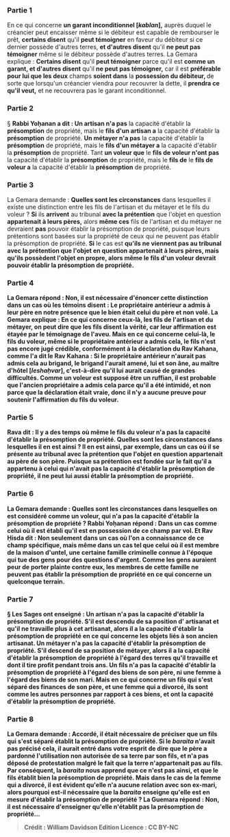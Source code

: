 
### Partie 1
En ce qui concerne <b>un garant inconditionnel [<i>kablan</i>],</b> auprès duquel le créancier peut encaisser même si le débiteur est capable de rembourser le prêt, <b>certains disent</b> qu'il <b>peut témoigner</b> en faveur du débiteur si ce dernier possède d'autres terres, <b>et d'autres disent</b> qu'il <b>ne peut pas témoigner</b> même si le débiteur possède d'autres terres. La Gemara explique : <b>Certains disent</b> qu'il <b>peut témoigner</b> parce qu'il est <b>comme un garant, et d'autres disent</b> qu'il <b>ne peut pas témoigner,</b> car il est <b>préférable pour lui que les deux</b> champs <b>soient dans</b> la <b>possession du débiteur, </b> de sorte que lorsqu'un créancier viendra</b> pour recouvrer la dette, il <b>prendra ce qu'il veut,</b> et ne recouvrera pas le garant inconditionnel.

### Partie 2
§ <b>Rabbi Yoḥanan a dit : Un artisan n'a pas</b> la capacité d'établir la <b>présomption</b> de propriété, mais le <b>fils d'un artisan a</b> la capacité d'établir la <b>présomption</b> de propriété. <b>Un métayer n'a pas</b> la capacité d'établir la <b>présomption</b> de propriété, mais le <b>fils d'un métayer a</b> la capacité d'établir la <b>présomption</b> de propriété. Tant <b>un voleur que</b> le <b>fils de voleur n'ont pas</b> la capacité d'établir la <b>présomption</b> de propriété, mais le <b>fils de</b> le <b>fils de voleur a</b> la capacité d'établir la <b>présomption</b> de propriété.

### Partie 3
La Gemara demande : <b>Quelles sont les circonstances</b> dans lesquelles il existe une distinction entre les fils de l'artisan et du métayer et le fils du voleur ? <b>Si</b> ils <b>arrivent</b> au tribunal <b>avec la prétention</b> que l'objet en question <b>appartenait à leurs pères,</b> alors <b>même ces</b> fils de l'artisan et du métayer ne devraient <b>pas</b> pouvoir établir la présomption de propriété, puisque leurs prétentions sont basées sur la propriété de ceux qui ne peuvent pas établir la présomption de propriété. <b>Si</b> le cas est <b>qu'ils <b>ne viennent pas</b> au tribunal <b>avec la prétention</b> que l'objet en question <b>appartenait à leurs pères,</b> mais qu'ils possèdent l'objet en propre, alors <b>même</b> le <b>fils d'un voleur</b> devrait pouvoir établir la présomption de propriété.

### Partie 4
La Gemara répond : <b>Non,</b> il est <b>nécessaire</b> d'énoncer cette distinction dans un cas <b>où</b> les <b>témoins disent : </b> Le propriétaire antérieur <b>a admis à</b> leur père <b>en notre présence</b> que le bien était celui du père et non volé. La Gemara explique : En ce qui concerne <b>ceux-là,</b> les fils de l'artisan et du métayer, on <b>peut dire</b> que les fils <b>disent la vérité,</b> car leur affirmation est étayée par le témoignage de l'aveu. Mais en ce qui concerne <b>celui-là</b>, le fils du voleur, <b>même si</b> le propriétaire antérieur a <b>admis</b> cela, le fils n'est <b>pas encore jugé crédible, conformément</b> à la déclaration <b>du Rav Kahana, comme l'a dit le Rav Kahana : Si</b> le propriétaire antérieur n'aurait <b>pas</b> <b>admis</b> cela <b>au brigand, le brigand <b>l'aurait amené, lui et son âne, au</b> <b>maître d'hôtel [<i>leshaḥvar</i>],</b> c'est-à-dire qu'il lui aurait causé de grandes difficultés. Comme un voleur est supposé être un ruffian, il est probable que l'ancien propriétaire a admis cela parce qu'il a été intimidé, et non parce que la déclaration était vraie, donc il n'y a aucune preuve pour soutenir l'affirmation du fils du voleur.

### Partie 5
<b>Rava dit :</b> Il y a des <b>temps où même</b> le <b>fils du</b> <b>voleur n'a pas</b> la capacité d'établir la <b>présomption</b> de propriété. <b>Quelles sont les circonstances</b> dans lesquelles il en est ainsi ? Il en est ainsi, par exemple, <b>dans</b> un cas <b>où</b> il <b>se présente</b> au tribunal <b>avec la prétention</b> que l'objet en question <b>appartenait au père de son père.</b> Puisque sa prétention est fondée sur le fait qu'il a appartenu à celui qui n'avait pas la capacité d'établir la présomption de propriété, il ne peut lui aussi établir la présomption de propriété.

### Partie 6
La Gemara demande : <b>Quelles sont les circonstances</b> dans lesquelles on est considéré comme <b>un voleur,</b> qui n'a pas la capacité d'établir la présomption de propriété ? <b>Rabbi Yoḥanan répond : </b> Dans un cas <b>comme celui où il est établi</b> qu'il est en possession <b>de ce champ par vol. Et Rav Ḥisda dit :</b> Non seulement dans un cas où l'on a connaissance de ce champ spécifique, mais même dans un cas <b>tel que</b> celui où il est membre <b>de</b> la <b>maison d'untel,</b> une certaine famille criminelle connue à l'époque <b>qui tue des gens pour des questions d'argent.</b> Comme les gens auraient peur de porter plainte contre eux, les membres de cette famille ne peuvent pas établir la présomption de propriété en ce qui concerne un quelconque terrain.

### Partie 7
§ <b>Les Sages ont enseigné : Un artisan n'a pas</b> la capacité d'établir la <b>présomption</b> de propriété. S'il est <b>descendu de sa</b> position d' <b>artisanat</b> et qu'il ne travaille plus à cet artisanat, alors il <b>a</b> la capacité d'établir la <b>présomption</b> de propriété en ce qui concerne les objets liés à son ancien artisanat. <b>Un métayer n'a pas</b> la capacité d'établir la <b>présomption</b> de propriété. S'il <b>descend de sa</b> position de <b>métayer,</b> alors il <b>a</b> la capacité d'établir la <b>présomption</b> de propriété à l'égard des terres qu'il travaille et dont il tire profit pendant trois ans. Un fils n'a pas la capacité d'établir la présomption de propriété à l'égard des biens de son père, ni une femme à l'égard des biens de son mari. Mais en ce qui concerne <b>un fils qui s'est séparé</b> des finances de son père, <b>et une femme qui a divorcé, ils sont comme les autres personnes</b> par rapport à ces biens, et ont la capacité d'établir la présomption de propriété.

### Partie 8
La Gemara demande : <b>Accordé, il était nécessaire</b> de préciser que <b>un fils</b> qui s'est <b>séparé</b> établit la présomption de propriété. Si le <i>baraita</i> n'avait pas précisé cela, il aurait <b>entré dans votre esprit de dire</b> que le père a <b>pardonné</b> l'utilisation non autorisée de sa terre <b>par</b> son fils, et n'a pas déposé de protestation malgré le fait que la terre n'appartenait pas au fils. Par conséquent, la <i>baraita</i> <b>nous apprend que</b> ce n'est <b>pas</b> ainsi, et que le fils établit bien la présomption de propriété. <b>Mais</b> dans le cas de la <b>femme qui a divorcé,</b> il est <b>évident</b> qu'elle n'a aucune relation avec son ex-mari, alors pourquoi est-il nécessaire que la <i>baraita</i> enseigne qu'elle est en mesure d'établir la présomption de propriété ? La Guemara répond : <b>Non,</b> il est <b>nécessaire</b> d'enseigner qu'elle n'établit pas la présomption de propriété...

>Crédit : William Davidson Edition
>Licence : CC BY-NC
